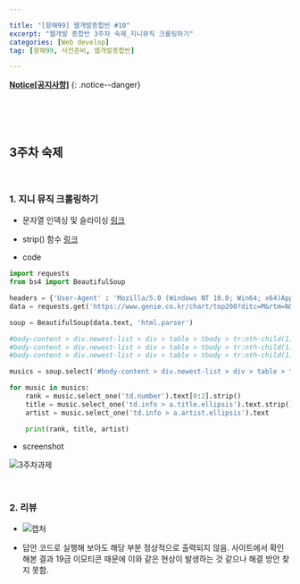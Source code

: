 ```yaml
--- 

title: "[항해99] 웹개발종합반 #10" 
excerpt: "웹개발 종합반 3주차 숙제_지니뮤직 크롤링하기" 
categories: [Web develop]
tag: [항해99, 사전준비, 웹개발종합반] 

---
```


**[Notice[공지사항]](https://lilclown97.github.io/notice/Notice1/)**
{: .notice--danger}

<br><br><br>

## 3주차 숙제

<br>

### 1. 지니 뮤직 크롤링하기

- 문자열 인덱싱 및 슬라이싱 [링크](https://securityspecialist.tistory.com/60)
- strip() 함수 [링크](https://blockdmask.tistory.com/568)

- code

```python
import requests
from bs4 import BeautifulSoup

headers = {'User-Agent' : 'Mozilla/5.0 (Windows NT 10.0; Win64; x64)AppleWebKit/537.36 (KHTML, like Gecko) Chrome/73.0.3683.86 Safari/537.36'}
data = requests.get('https://www.genie.co.kr/chart/top200?ditc=M&rtm=N&ymd=20210701',headers=headers)

soup = BeautifulSoup(data.text, 'html.parser')

#body-content > div.newest-list > div > table > tbody > tr:nth-child(1) > td.info > a.title.ellipsis
#body-content > div.newest-list > div > table > tbody > tr:nth-child(1) > td.number
#body-content > div.newest-list > div > table > tbody > tr:nth-child(1) > td.info > a.artist.ellipsis

musics = soup.select('#body-content > div.newest-list > div > table > tbody > tr')

for music in musics:
    rank = music.select_one('td.number').text[0:2].strip()
    title = music.select_one('td.info > a.title.ellipsis').text.strip()
    artist = music.select_one('td.info > a.artist.ellipsis').text

    print(rank, title, artist)
```

- screenshot

![3주차과제](https://user-images.githubusercontent.com/98236458/165101299-d3a12b9a-a65b-4e54-8a99-8ee7395d2f7d.PNG)

<br>

### 2. 리뷰

- ![캡처](https://user-images.githubusercontent.com/98236458/165101854-fe669553-33b1-491d-8066-bfd560f007fb.PNG)

- 답안 코드로 실행해 보아도 해당 부분 정상적으로 출력되지 않음. 사이트에서 확인해본 결과 19금 이모티콘 때문에 이와 같은 현상이 발생하는 것 같으나 해결 방안 찾지 못함.